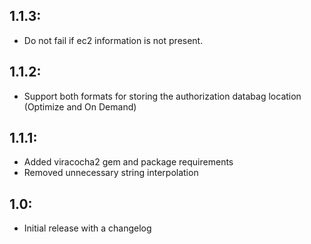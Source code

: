 ## 1.1.3:
* Do not fail if ec2 information is not present.

## 1.1.2:
* Support both formats for storing the authorization databag location (Optimize and On Demand) 

## 1.1.1:
* Added viracocha2 gem and package requirements
* Removed unnecessary string interpolation

## 1.0:
* Initial release with a changelog
